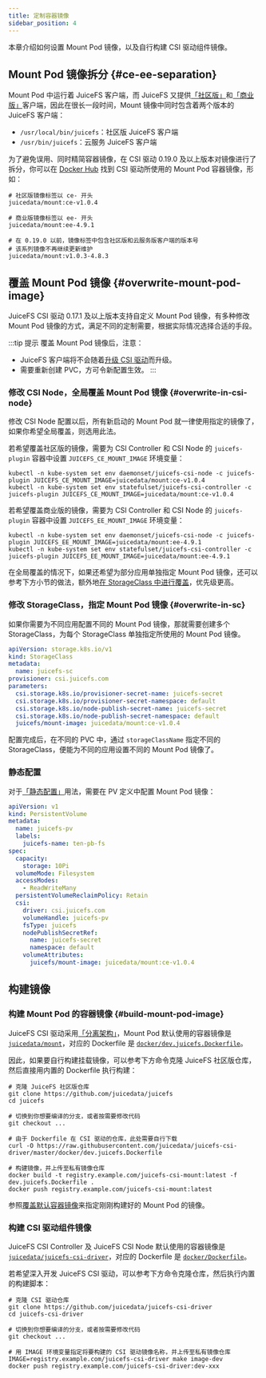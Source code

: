 ```yaml
---
title: 定制容器镜像
sidebar_position: 4
---
```


本章介绍如何设置 Mount Pod 镜像，以及自行构建 CSI 驱动组件镜像。

## Mount Pod 镜像拆分 {#ce-ee-separation}

Mount Pod 中运行着 JuiceFS 客户端，而 JuiceFS 又提供[「社区版」](https://juicefs.com/docs/zh/community/introduction/)和[「商业版」](https://juicefs.com/docs/zh/cloud/)客户端，因此在很长一段时间，Mount 镜像中同时包含着两个版本的 JuiceFS 客户端：

* `/usr/local/bin/juicefs`：社区版 JuiceFS 客户端
* `/usr/bin/juicefs`：云服务 JuiceFS 客户端

为了避免误用、同时精简容器镜像，在 CSI 驱动 0.19.0 及以上版本对镜像进行了拆分，你可以在 [Docker Hub](https://hub.docker.com/r/juicedata/mount/tags?page=1&name=v) 找到 CSI 驱动所使用的 Mount Pod 容器镜像，形如：

```shell
# 社区版镜像标签以 ce- 开头
juicedata/mount:ce-v1.0.4

# 商业版镜像标签以 ee- 开头
juicedata/mount:ee-4.9.1

# 在 0.19.0 以前，镜像标签中包含社区版和云服务版客户端的版本号
# 该系列镜像不再继续更新维护
juicedata/mount:v1.0.3-4.8.3
```

## 覆盖 Mount Pod 镜像 {#overwrite-mount-pod-image}

JuiceFS CSI 驱动 0.17.1 及以上版本支持自定义 Mount Pod 镜像，有多种修改 Mount Pod 镜像的方式，满足不同的定制需要，根据实际情况选择合适的手段。

:::tip 提示
覆盖 Mount Pod 镜像后，注意：

* JuiceFS 客户端将不会随着[升级 CSI 驱动](../administration/upgrade-csi-driver.md)而升级。
* 需要重新创建 PVC，方可令新配置生效。
:::

### 修改 CSI Node，全局覆盖 Mount Pod 镜像 {#overwrite-in-csi-node}

修改 CSI Node 配置以后，所有新启动的 Mount Pod 就一律使用指定的镜像了，如果你希望全局覆盖，则选用此法。

若希望覆盖社区版的镜像，需要为 CSI Controller 和 CSI Node 的 `juicefs-plugin` 容器中设置 `JUICEFS_CE_MOUNT_IMAGE` 环境变量：

```shell
kubectl -n kube-system set env daemonset/juicefs-csi-node -c juicefs-plugin JUICEFS_CE_MOUNT_IMAGE=juicedata/mount:ce-v1.0.4
kubectl -n kube-system set env statefulset/juicefs-csi-controller -c juicefs-plugin JUICEFS_CE_MOUNT_IMAGE=juicedata/mount:ce-v1.0.4
```

若希望覆盖商业版的镜像，需要为 CSI Controller 和 CSI Node 的 `juicefs-plugin` 容器中设置 `JUICEFS_EE_MOUNT_IMAGE` 环境变量：

```shell
kubectl -n kube-system set env daemonset/juicefs-csi-node -c juicefs-plugin JUICEFS_EE_MOUNT_IMAGE=juicedata/mount:ee-4.9.1
kubectl -n kube-system set env statefulset/juicefs-csi-controller -c juicefs-plugin JUICEFS_EE_MOUNT_IMAGE=juicedata/mount:ee-4.9.1
```

在全局覆盖的情况下，如果还希望为部分应用单独指定 Mount Pod 镜像，还可以参考下方小节的做法，额外地[在 StorageClass 中进行覆盖](#overwrite-in-sc)，优先级更高。

### 修改 StorageClass，指定 Mount Pod 镜像 {#overwrite-in-sc}

如果你需要为不同应用配置不同的 Mount Pod 镜像，那就需要创建多个 StorageClass，为每个 StorageClass 单独指定所使用的 Mount Pod 镜像。

```yaml {11}
apiVersion: storage.k8s.io/v1
kind: StorageClass
metadata:
  name: juicefs-sc
provisioner: csi.juicefs.com
parameters:
  csi.storage.k8s.io/provisioner-secret-name: juicefs-secret
  csi.storage.k8s.io/provisioner-secret-namespace: default
  csi.storage.k8s.io/node-publish-secret-name: juicefs-secret
  csi.storage.k8s.io/node-publish-secret-namespace: default
  juicefs/mount-image: juicedata/mount:ce-v1.0.4
```

配置完成后，在不同的 PVC 中，通过 `storageClassName` 指定不同的 StorageClass，便能为不同的应用设置不同的 Mount Pod 镜像了。

### 静态配置

对于[「静态配置」](./pv.md#static-provisioning)用法，需要在 PV 定义中配置 Mount Pod 镜像：

```yaml {22}
apiVersion: v1
kind: PersistentVolume
metadata:
  name: juicefs-pv
  labels:
    juicefs-name: ten-pb-fs
spec:
  capacity:
    storage: 10Pi
  volumeMode: Filesystem
  accessModes:
    - ReadWriteMany
  persistentVolumeReclaimPolicy: Retain
  csi:
    driver: csi.juicefs.com
    volumeHandle: juicefs-pv
    fsType: juicefs
    nodePublishSecretRef:
      name: juicefs-secret
      namespace: default
    volumeAttributes:
      juicefs/mount-image: juicedata/mount:ce-v1.0.4
```

## 构建镜像

### 构建 Mount Pod 的容器镜像 {#build-mount-pod-image}

JuiceFS CSI 驱动采用[「分离架构」](../introduction.md#architecture)，Mount Pod 默认使用的容器镜像是 [`juicedata/mount`](https://hub.docker.com/r/juicedata/mount)，对应的 Dockerfile 是 [`docker/dev.juicefs.Dockerfile`](https://github.com/juicedata/juicefs-csi-driver/blob/master/docker/dev.juicefs.Dockerfile)。

因此，如果要自行构建挂载镜像，可以参考下方命令克隆 JuiceFS 社区版仓库，然后直接用内置的 Dockerfile 执行构建：

```shell
# 克隆 JuiceFS 社区版仓库
git clone https://github.com/juicedata/juicefs
cd juicefs

# 切换到你想要编译的分支，或者按需要修改代码
git checkout ...

# 由于 Dockerfile 在 CSI 驱动的仓库，此处需要自行下载
curl -O https://raw.githubusercontent.com/juicedata/juicefs-csi-driver/master/docker/dev.juicefs.Dockerfile

# 构建镜像，并上传至私有镜像仓库
docker build -t registry.example.com/juicefs-csi-mount:latest -f dev.juicefs.Dockerfile .
docker push registry.example.com/juicefs-csi-mount:latest
```

参照[覆盖默认容器镜像](#overwrite-mount-pod-image)来指定刚刚构建好的 Mount Pod 的镜像。

### 构建 CSI 驱动组件镜像

JuiceFS CSI Controller 及 JuiceFS CSI Node 默认使用的容器镜像是 [`juicedata/juicefs-csi-driver`](https://hub.docker.com/r/juicedata/juicefs-csi-driver)，对应的 Dockerfile 是 [`docker/Dockerfile`](https://github.com/juicedata/juicefs-csi-driver/blob/master/docker/Dockerfile)。

若希望深入开发 JuiceFS CSI 驱动，可以参考下方命令克隆仓库，然后执行内置的构建脚本：

```shell
# 克隆 CSI 驱动仓库
git clone https://github.com/juicedata/juicefs-csi-driver
cd juicefs-csi-driver

# 切换到你想要编译的分支，或者按需要修改代码
git checkout ...

# 用 IMAGE 环境变量指定将要构建的 CSI 驱动镜像名称，并上传至私有镜像仓库
IMAGE=registry.example.com/juicefs-csi-driver make image-dev
docker push registry.example.com/juicefs-csi-driver:dev-xxx
```
